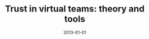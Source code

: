 ---
title: "Trust in virtual teams: theory and tools"
collection: publications
category: conferences
permalink: /publication/2013-01-01-Trust-in-virtual-teams-theory-and-tools
date: 2013-01-01
venue: 'In Proc. of Computer Supported Cooperative Work, CSCW 2013, San Antonio, TX, USA, February 23-27, 2013, Companion Volume'
paperurl: 'https://doi.org/10.1145/2441955.2442029'
citation: ' Ban Al–Ani,  David Redmiles,  Cleidson Souza,  Rafael Prikladnicki,  Sabrina Marczak,  Filippo Lanubile,  Fabio Calefato, &quot;Trust in virtual teams: theory and tools.&quot; <i>In Proc. of Computer Supported Cooperative Work, CSCW 2013, San Antonio, TX, USA, February 23-27, 2013, Companion Volume</i>, 2013.'
doi: https://doi.org/10.1145/2441955.2442029
---